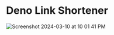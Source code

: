 # Deno Link Shortener
![Screenshot 2024-03-10 at 10 01 41 PM](https://github.com/sudo-self/kv-deno-url/assets/119916323/5dcec805-b03e-4c53-8015-4724b702cd0e)

